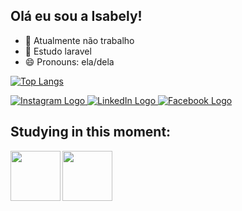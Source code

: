 ## Olá eu sou a Isabely!

- 🔭 Atualmente não trabalho
- 🌱 Estudo laravel
- 😄 Pronouns: ela/dela


[![Top Langs](https://github-readme-stats.vercel.app/api/top-langs/?username=anuraghazra&layout=donut)](https://github.com/anuraghazra/github-readme-stats)

<div>
  <a href="https://www.instagram.com/__i.nunes/" target="_blank">
    <img src="https://img.shields.io/badge/-Instagram-%23E4405F?style=for-the-badge&logo=instagram&logoColor=white" alt="Instagram Logo" target="_blank">
  </a>
  <a href="https://www.linkedin.com/in/isabely-nunes-6080582a5/" target="_blank">
    <img src="https://img.shields.io/badge/-LinkedIn-%230077B5?style=for-the-badge&logo=linkedin&logoColor=white" alt="LinkedIn Logo" target="_blank">
  </a>
  <a href="https://www.facebook.com/profile.php?id=100070271588158&locale=pt_BR" target="_blank">
    <img src="https://img.shields.io/badge/-Facebook-%231877F2?style=for-the-badge&logo=facebook&logoColor=white" alt="Facebook Logo" target="_blank">
  </a>
</div>



<h2 align="left"> Studying in this moment: </h2>
<div align="left"> 
<img align="left"  height="80" width="80" src="https://github.com/carolbarbosa101/carolbarbosa101/assets/44561610/67a682a9-e93d-4eed-831c-037ec6d536cc">
<img align="left"  height="80" width="80" src="https://github.com/carolbarbosa101/carolbarbosa101/assets/44561610/5d7b8d42-878a-4d07-aebc-f2af02475be6">
</div>

<p align="centre"><b></b></p> 
  







